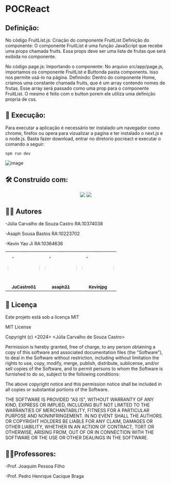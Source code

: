 # POCReact

## Definição:
No código FruitList.js:
Criação do componente FruitList
Definição do componente: O componente FruitList é uma função JavaScript que recebe uma props chamada fruits. Essa props deve ser uma lista de frutas que será exibida no componente.

No código page.js:
Importando o componente: No arquivo src/app/page.js, importamos os componente FruitList e Buttonda pasta components. Isso nos permite usá-lo na página.
Definindo: Dentro do componente Home, criamos uma constante chamada fruits, que é um array contendo nomes de frutas. Esse array será passado como uma prop para o componente FruitList. O mesmo é feito com o button porem ele utiliza uma definição propria de css.


## 🔧 Execução:

Para executar a aplicação é necessário ter instalado um navegador como chrome, firefox ou opera para vizualizar a pagina e ter instalado o next.js e o node.js.
Basta fazer download, entrar no diretorio pocreact e executar o comando a seguir:

```
npm run dev

```

![image](https://github.com/user-attachments/assets/12e9474d-8933-481b-b78d-c91d4618d2e7)


## 🛠️ Construído com:

<div align="center">
<a href=" " target="_blank"><img src="https://img.shields.io/badge/HTML-239120?style=for-the-badge&logo=html5&logoColor=white" target="_blank"></a>
  <a href=" " target="_blank"><img src="https://img.shields.io/badge/CSS-239120?&style=for-the-badge&logo=css3&logoColor=white" target="_blank"></a>
  
</div>

## 🧑‍💻 Autores

-Júlia Carvalho de Souza Castro RA:10374038

-Asaph Sousa Bastos RA:10223702

-Kevin Yao Ji RA:10364636

<table>
  <tr>
    <td align="center"><a href="https://github.com/JuCastro01"><img style="border-radius: 50%;" src="https://avatars.githubusercontent.com/JuCastro01" width="100px;" alt=""/><br /><sub><b>JuCastro01</b></sub></a><br /><a href="https://github.com/JuCastro01"</a></td>
    <td align="center"><a href="https://github.com/asaph21"><img style="border-radius: 50%;" src="https://avatars.githubusercontent.com/asaph21" width="100px;" alt=""/><br /><sub><b>asaph21</b></sub></a><br /><a href="https://https://github.com/asaph21"</a></td>
     <td align="center"><a href="https://github.com/Kevinjpg"><img style="border-radius: 50%;" src="https://avatars.githubusercontent.com/Kevinjpg" width="100px;" alt=""/><br /><sub><b>Kevinjpg</b></sub></a><br /><a href="https://https://github.com/asaph21"</a></td>
    
  </tr>
</table>

## 📄 Licença

Este projeto está sob a licença MIT 

MIT License

Copyright (c) <2024> <Júlia Carvalho de Souza Castro>

Permission is hereby granted, free of charge, to any person obtaining a copy
of this software and associated documentation files (the "Software"), to deal
in the Software without restriction, including without limitation the rights
to use, copy, modify, merge, publish, distribute, sublicense, and/or sell
copies of the Software, and to permit persons to whom the Software is
furnished to do so, subject to the following conditions:

The above copyright notice and this permission notice shall be included in all
copies or substantial portions of the Software.

THE SOFTWARE IS PROVIDED "AS IS", WITHOUT WARRANTY OF ANY KIND, EXPRESS OR
IMPLIED, INCLUDING BUT NOT LIMITED TO THE WARRANTIES OF MERCHANTABILITY,
FITNESS FOR A PARTICULAR PURPOSE AND NONINFRINGEMENT. IN NO EVENT SHALL THE
AUTHORS OR COPYRIGHT HOLDERS BE LIABLE FOR ANY CLAIM, DAMAGES OR OTHER
LIABILITY, WHETHER IN AN ACTION OF CONTRACT, TORT OR OTHERWISE, ARISING FROM,
OUT OF OR IN CONNECTION WITH THE SOFTWARE OR THE USE OR OTHER DEALINGS IN THE
SOFTWARE.

## 👨‍🏫Professores:

-Prof. Joaquim Pessoa Filho

-Prof. Pedro Henrique Cacique Braga
